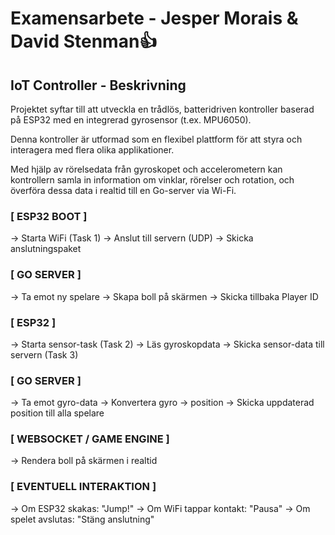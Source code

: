 # Examensarbete - Jesper Morais & David Stenman👍

## IoT Controller - **Beskrivning**

Projektet syftar till att utveckla en trådlös, batteridriven kontroller baserad på ESP32 med en integrerad gyrosensor (t.ex. MPU6050).

Denna kontroller är utformad som en flexibel plattform för att styra och interagera med flera olika applikationer. 

Med hjälp av rörelsedata från gyroskopet och accelerometern kan kontrollern samla in information om vinklar, rörelser och rotation, och överföra dessa data i realtid till en Go-server via Wi-Fi.

### [ ESP32 BOOT ] 
   → Starta WiFi (Task 1)
   → Anslut till servern (UDP)
   → Skicka anslutningspaket

### [ GO SERVER ]
   → Ta emot ny spelare
   → Skapa boll på skärmen
   → Skicka tillbaka Player ID

### [ ESP32 ]
   → Starta sensor-task (Task 2)
   → Läs gyroskopdata
   → Skicka sensor-data till servern (Task 3)

### [ GO SERVER ]
   → Ta emot gyro-data
   → Konvertera gyro → position
   → Skicka uppdaterad position till alla spelare

### [ WEBSOCKET / GAME ENGINE ]
   → Rendera boll på skärmen i realtid

### [ EVENTUELL INTERAKTION ]
   → Om ESP32 skakas: "Jump!"
   → Om WiFi tappar kontakt: "Pausa"
   → Om spelet avslutas: "Stäng anslutning"
